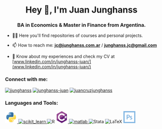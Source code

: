 <h1 align="center">Hey 👋, I'm Juan Junghanss</h1>
<h3 align="center">BA in Economics & Master in Finance from Argentina.</h3>

- 👨‍💻 Here you'll find repositories of courses and personal projects.

- 📫 How to reach me: **jc@junghanss.com.ar** / **junghanss.jc@gmail.com** 

- 📄 Know about my experiences and check my CV at [www.linkedin.com/in/junghanss-juan/](www.linkedin.com/in/junghanss-juan/)

<h3 align="left">Connect with me:</h3>
<p align="left">
<a href="https://twitter.com/jjunghanss" target="blank"><img align="center" src="https://raw.githubusercontent.com/rahuldkjain/github-profile-readme-generator/master/src/images/icons/Social/twitter.svg" alt="jjunghanss" height="30" width="40" /></a>
<a href="https://linkedin.com/in/junghanss-juan" target="blank"><img align="center" src="https://raw.githubusercontent.com/rahuldkjain/github-profile-readme-generator/master/src/images/icons/Social/linked-in-alt.svg" alt="junghanss-juan" height="30" width="40" /></a>
<a href="https://kaggle.com/juancruzjunghanss" target="blank"><img align="center" src="https://raw.githubusercontent.com/rahuldkjain/github-profile-readme-generator/master/src/images/icons/Social/kaggle.svg" alt="juancruzjunghanss" height="30" width="40" /></a>
</p>

<h3 align="left">Languages and Tools:</h3>
<p align="left"> <a href="https://www.python.org" target="_blank"> <img src="https://raw.githubusercontent.com/devicons/devicon/master/icons/python/python-original.svg" alt="python" width="40" height="40"/> </a> <a href="https://scikit-learn.org/" target="_blank"> <img src="https://upload.wikimedia.org/wikipedia/commons/0/05/Scikit_learn_logo_small.svg" alt="scikit_learn" width="40" height="40"/> </a> <img src="https://www.nuci.com.np/uploads/content/1c738b7b767bd24d992a5489283139872000px-R_logo.svg.png" alt="R" width="50" height="40"/>  <a href="https://www.w3schools.com/cs/" target="_blank"> <img src="https://raw.githubusercontent.com/devicons/devicon/master/icons/csharp/csharp-original.svg" alt="csharp" width="40" height="40"/> </a> <a href="https://www.mathworks.com/" target="_blank"> <img src="https://upload.wikimedia.org/wikipedia/commons/2/21/Matlab_Logo.png" alt="matlab" width="40" height="40"/> </a> <img src="https://upload.wikimedia.org/wikipedia/commons/f/f5/Stata_2015_logo.gif" alt="Stata" width="100" height="30"/> <img src="https://iconape.com/wp-content/png_logo_vector/latex-logo.png" alt="LaTeX" width="100" height="35"/> <a href="https://www.photoshop.com/en" target="_blank"> <img src="https://raw.githubusercontent.com/devicons/devicon/master/icons/photoshop/photoshop-line.svg" alt="photoshop" width="40" height="40"/> </a> </p>

